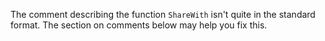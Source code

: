 The comment describing the function `ShareWith` isn't quite in the standard format. The section on comments below may help you fix this.
